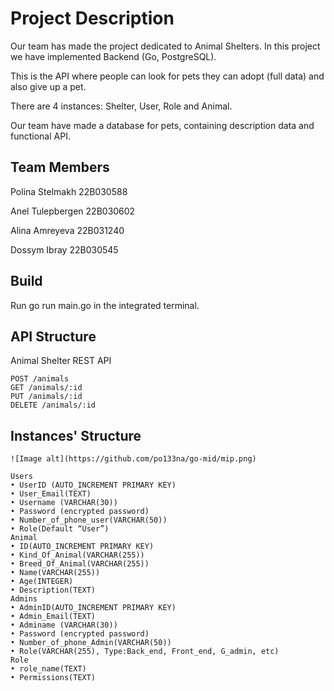 # Project Description

Our team has made the project dedicated to Animal Shelters. In this project we have implemented Backend (Go, PostgreSQL).

 This is the API where people can look for pets they can adopt (full data) and also give up a pet.

There are 4 instances: Shelter, User, Role and Animal. 

Our team have made a database for pets, containing description data and functional API.   

## Team Members
 
Polina Stelmakh 22B030588

Anel Tulepbergen 22B030602

Alina Amreyeva 22B031240

Dossym Ibray  22B030545


## Build

Run go run main.go in the integrated terminal. 

## API Structure

Animal Shelter REST API
```
POST /animals
GET /animals/:id
PUT /animals/:id
DELETE /animals/:id
```

## Instances' Structure
```
![Image alt](https://github.com/po133na/go-mid/mip.png)

Users
• UserID (AUTO_INCREMENT PRIMARY KEY)
• User_Email(TEXT)
• Username (VARCHAR(30))
• Password (encrypted password)
• Number_of_phone_user(VARCHAR(50))
• Role(Default “User”)
Animal
• ID(AUTO_INCREMENT PRIMARY KEY)
• Kind_Of_Animal(VARCHAR(255))
• Breed_Of_Animal(VARCHAR(255))
• Name(VARCHAR(255))
• Age(INTEGER)
• Description(TEXT)
Admins
• AdminID(AUTO_INCREMENT PRIMARY KEY)
• Admin_Email(TEXT)
• Adminame (VARCHAR(30))
• Password (encrypted password)
• Number_of_phone_Admin(VARCHAR(50))
• Role(VARCHAR(255), Type:Back_end, Front_end, G_admin, etc)
Role
• role_name(TEXT)
• Permissions(TEXT)
```
